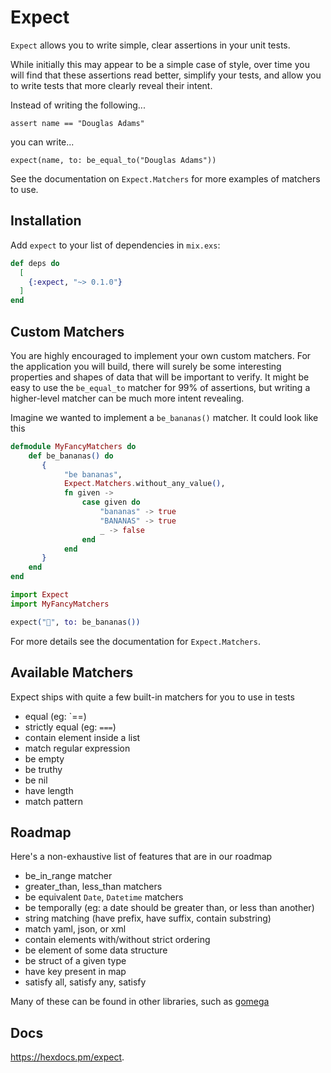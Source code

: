 # Expect

`Expect` allows you to write simple, clear assertions in your unit tests.

While initially this may appear to be a simple case of style, over time
you will find that these assertions read better, simplify your tests, 
and allow you to write tests that more clearly reveal their intent.

Instead of writing the following...

`assert name == "Douglas Adams"`

you can write...

`expect(name, to: be_equal_to("Douglas Adams"))`

See the documentation on `Expect.Matchers` for more examples of matchers to use.

## Installation

Add `expect` to your list of dependencies in `mix.exs`:

```elixir
def deps do
  [
    {:expect, "~> 0.1.0"}
  ]
end
```

## Custom Matchers

You are highly encouraged to implement your own custom matchers. For the application you
will build, there will surely be some interesting properties and shapes of data that
will be important to verify. It might be easy to use the `be_equal_to` matcher for 99%
of assertions, but writing a higher-level matcher can be much more intent revealing.

Imagine we wanted to implement a `be_bananas()` matcher. It could look like this

```elixir
defmodule MyFancyMatchers do
    def be_bananas() do
       {
            "be bananas",
            Expect.Matchers.without_any_value(),
            fn given ->
                case given do
                    "bananas" -> true
                    "BANANAS" -> true
                    _ -> false
                end
            end
       }
    end
end

import Expect
import MyFancyMatchers

expect("🍌", to: be_bananas())
```

For more details see the documentation for `Expect.Matchers`.

## Available Matchers

Expect ships with quite a few built-in matchers for you to use in tests

* equal (eg: `==)
* strictly equal (eg: `===`)
* contain element inside a list
* match regular expression
* be empty
* be truthy
* be nil
* have length
* match pattern

## Roadmap

Here's a non-exhaustive list of features that are in our roadmap

* be_in_range matcher
* greater_than, less_than matchers
* be equivalent `Date`, `Datetime` matchers
* be temporally (eg: a date should be greater than, or less than another)
* string matching (have prefix, have suffix, contain substring)
* match yaml, json, or xml
* contain elements with/without strict ordering
* be element of some data structure
* be struct of a given type
* have key present in map
* satisfy all, satisfy any, satisfy

Many of these can be found in other libraries, such as [gomega](https://onsi.github.io/gomega/#provided-matchers)

## Docs

<https://hexdocs.pm/expect>.

